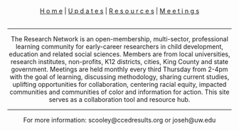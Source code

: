 <p align="center">
 <a href="https://scools.github.io/Home/">H o m e</a>  |
 <a href="https://scools.github.io/Updates/">U p d a t e s</a>  |
 <a href="https://scools.github.io/Resources/">R e s o u r c e s</a>  |
 <a href="https://scools.github.io/Meetings/">M e e t i n g s</a>
<br><br>
</p>

***

<p align="center">
The Research Network is an open-membership, multi-sector, professional learning community for early-career researchers in child development, education and related social sciences. Members are from local universities, research institutes, non-profits, K12 districts, cities, King County and state government. Meetings are held monthly every third Thursday from 2-4pm with the goal of learning, discussing methodology, sharing current studies, uplifting opportunities for collaboration, centering racial equity, impacted communities and communities of color and information for action. This site serves as a collaboration tool and resource hub.
</p>

***

<p align="center">
For more information: scooley@ccedresults.org or joseh@uw.edu
</p>
